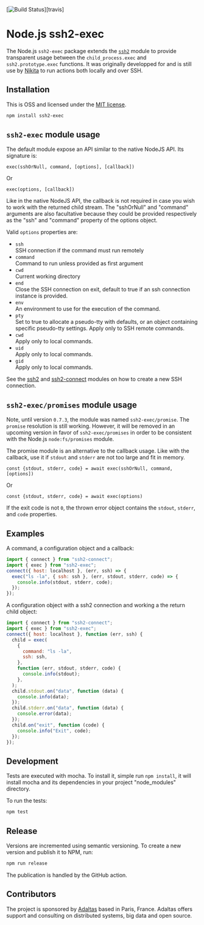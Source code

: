 [![Build Status](https://secure.travis-ci.org/adaltas/node-ssh2-exec.svg)][travis]

# Node.js ssh2-exec

The Node.js `ssh2-exec` package extends the [`ssh2`][ssh2] module to provide transparent usage between the `child_process.exec` and `ssh2.prototype.exec` functions. It was originally developped for and is still use by [Nikita](https://nikita.js.org) to run actions both locally and over SSH.

## Installation

This is OSS and licensed under the [MIT license](https://github.com/adaltas/node-ssh2-exec/blob/master/LICENSE.md).

```bash
npm install ssh2-exec
```

## `ssh2-exec` module usage

The default module expose an API similar to the native NodeJS API. Its signature is:

`exec(sshOrNull, command, [options], [callback])`

Or

`exec(options, [callback])`

Like in the native NodeJS API, the callback is not required in case you wish to work with the returned child stream. The "sshOrNull" and "command" arguments are also facultative because they could be provided respectively as the "ssh" and "command" property of the options object.

Valid `options` properties are:

- `ssh`  
  SSH connection if the command must run remotely
- `command`  
  Command to run unless provided as first argument
- `cwd`  
  Current working directory
- `end`  
  Close the SSH connection on exit, default to true if an ssh connection instance is provided.
- `env`  
  An environment to use for the execution of the command.
- `pty`  
  Set to true to allocate a pseudo-tty with defaults, or an object containing specific pseudo-tty settings. Apply only to SSH remote commands.
- `cwd`  
  Apply only to local commands.
- `uid`  
  Apply only to local commands.
- `gid`  
  Apply only to local commands.

See the [ssh2] and [ssh2-connect] modules on how to create a new SSH connection.

## `ssh2-exec/promises` module usage

Note, until version `0.7.3`, the module was named `ssh2-exec/promise`. The `promise` resolution is still working. However, it will be removed in an upcoming version in favor of `ssh2-exec/promises` in order to be consistent with the Node.js `node:fs/promises` module.

The promise module is an alternative to the callback usage. Like with the callback, use it if `stdout` and `stderr` are not too large and fit in memory.

`const {stdout, stderr, code} = await exec(sshOrNull, command, [options])`

Or

`const {stdout, stderr, code} = await exec(options)`

If the exit code is not `0`, the thrown error object contains the `stdout`, `stderr`, and `code` properties.

## Examples

A command, a configuration object and a callback:

```js
import { connect } from "ssh2-connect";
import { exec } from "ssh2-exec";
connect({ host: localhost }, (err, ssh) => {
  exec("ls -la", { ssh: ssh }, (err, stdout, stderr, code) => {
    console.info(stdout, stderr, code);
  });
});
```

A configuration object with a ssh2 connection and working a the return child object:

```js
import { connect } from "ssh2-connect";
import { exec } from "ssh2-exec";
connect({ host: localhost }, function (err, ssh) {
  child = exec(
    {
      command: "ls -la",
      ssh: ssh,
    },
    function (err, stdout, stderr, code) {
      console.info(stdout);
    },
  );
  child.stdout.on("data", function (data) {
    console.info(data);
  });
  child.stderr.on("data", function (data) {
    console.error(data);
  });
  child.on("exit", function (code) {
    console.info("Exit", code);
  });
});
```

## Development

Tests are executed with mocha. To install it, simple run `npm install`, it will install mocha and its dependencies in your project "node_modules" directory.

To run the tests:

```bash
npm test
```

## Release

Versions are incremented using semantic versioning. To create a new version and publish it to NPM, run:

```bash
npm run release
```

The publication is handled by the GitHub action.

## Contributors

The project is sponsored by [Adaltas](https://www.adaltas.com) based in Paris, France. Adaltas offers support and consulting on distributed systems, big data and open source.

[ssh2]: https://github.com/mscdex/ssh2
[ssh2-connect]: https://github.com/adaltas/node-ssh2-connect
